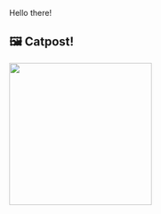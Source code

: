 Hello there!



## 🖼️ Catpost!

<sub>
    <img src="https://cdn2.thecatapi.com/images/auu.jpg" height="256">
</sub>

